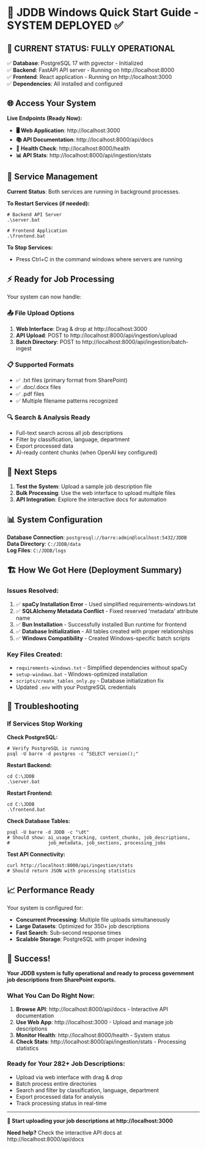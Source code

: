 # 🎉 JDDB Windows Quick Start Guide - **SYSTEM DEPLOYED** ✅

## 🚀 **CURRENT STATUS: FULLY OPERATIONAL**

✅ **Database**: PostgreSQL 17 with pgvector - Initialized  
✅ **Backend**: FastAPI API server - Running on http://localhost:8000  
✅ **Frontend**: React application - Running on http://localhost:3000  
✅ **Dependencies**: All installed and configured

## 🌐 **Access Your System**

**Live Endpoints (Ready Now):**

- **🖥️ Web Application**: http://localhost:3000
- **📚 API Documentation**: http://localhost:8000/api/docs
- **💓 Health Check**: http://localhost:8000/health
- **📊 API Stats**: http://localhost:8000/api/ingestion/stats

## 🔄 **Service Management**

**Current Status**: Both services are running in background processes.

**To Restart Services (if needed):**

```batch
# Backend API Server
.\server.bat

# Frontend Application
.\frontend.bat
```

**To Stop Services:**

- Press Ctrl+C in the command windows where servers are running

## ⚡ **Ready for Job Processing**

Your system can now handle:

### 📤 **File Upload Options**

1. **Web Interface**: Drag & drop at http://localhost:3000
2. **API Upload**: POST to http://localhost:8000/api/ingestion/upload
3. **Batch Directory**: POST to http://localhost:8000/api/ingestion/batch-ingest

### 📋 **Supported Formats**

- ✅ .txt files (primary format from SharePoint)
- ✅ .doc/.docx files
- ✅ .pdf files
- ✅ Multiple filename patterns recognized

### 🔍 **Search & Analysis Ready**

- Full-text search across all job descriptions
- Filter by classification, language, department
- Export processed data
- AI-ready content chunks (when OpenAI key configured)

## 🎯 **Next Steps**

1. **Test the System**: Upload a sample job description file
2. **Bulk Processing**: Use the web interface to upload multiple files
3. **API Integration**: Explore the interactive docs for automation

## 📊 **System Configuration**

**Database Connection**: `postgresql://barre:admin@localhost:5432/JDDB`  
**Data Directory**: `C:/JDDB/data`  
**Log Files**: `C:/JDDB/logs`

## 🏗️ **How We Got Here (Deployment Summary)**

### Issues Resolved:

1. ✅ **spaCy Installation Error** - Used simplified requirements-windows.txt
2. ✅ **SQLAlchemy Metadata Conflict** - Fixed reserved 'metadata' attribute name
3. ✅ **Bun Installation** - Successfully installed Bun runtime for frontend
4. ✅ **Database Initialization** - All tables created with proper relationships
5. ✅ **Windows Compatibility** - Created Windows-specific batch scripts

### Key Files Created:

- `requirements-windows.txt` - Simplified dependencies without spaCy
- `setup-windows.bat` - Windows-optimized installation
- `scripts/create_tables_only.py` - Database initialization fix
- Updated `.env` with your PostgreSQL credentials

## 🔧 **Troubleshooting**

### If Services Stop Working

**Check PostgreSQL:**

```batch
# Verify PostgreSQL is running
psql -U barre -d postgres -c "SELECT version();"
```

**Restart Backend:**

```batch
cd C:\JDDB
.\server.bat
```

**Restart Frontend:**

```batch
cd C:\JDDB
.\frontend.bat
```

**Check Database Tables:**

```batch
psql -U barre -d JDDB -c "\dt"
# Should show: ai_usage_tracking, content_chunks, job_descriptions,
#              job_metadata, job_sections, processing_jobs
```

**Test API Connectivity:**

```batch
curl http://localhost:8000/api/ingestion/stats
# Should return JSON with processing statistics
```

## 📈 **Performance Ready**

Your system is configured for:

- **Concurrent Processing**: Multiple file uploads simultaneously
- **Large Datasets**: Optimized for 350+ job descriptions
- **Fast Search**: Sub-second response times
- **Scalable Storage**: PostgreSQL with proper indexing

## 🎉 **Success!**

**Your JDDB system is fully operational and ready to process government job descriptions from SharePoint exports.**

### What You Can Do Right Now:

1. **Browse API**: http://localhost:8000/api/docs - Interactive API documentation
2. **Use Web App**: http://localhost:3000 - Upload and manage job descriptions
3. **Monitor Health**: http://localhost:8000/health - System status
4. **Check Stats**: http://localhost:8000/api/ingestion/stats - Processing statistics

### Ready for Your 282+ Job Descriptions:

- Upload via web interface with drag & drop
- Batch process entire directories
- Search and filter by classification, language, department
- Export processed data for analysis
- Track processing status in real-time

---

**🚀 Start uploading your job descriptions at http://localhost:3000**

**Need help?** Check the interactive API docs at http://localhost:8000/api/docs
